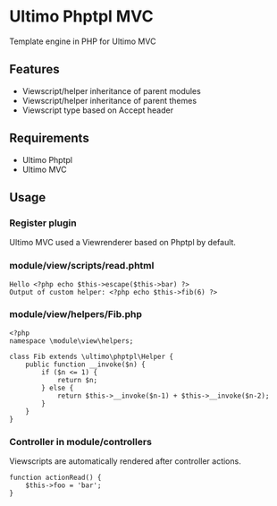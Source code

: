# Ultimo Phptpl MVC
Template engine in PHP for Ultimo MVC

## Features
* Viewscript/helper inheritance of parent modules
* Viewscript/helper inheritance of parent themes
* Viewscript type based on Accept header

## Requirements
* Ultimo Phptpl
* Ultimo MVC

## Usage

### Register plugin
Ultimo MVC used a Viewrenderer based on Phptpl by default.

### module/view/scripts/read.phtml
	Hello <?php echo $this->escape($this->bar) ?>
	Output of custom helper: <?php echo $this->fib(6) ?>

### module/view/helpers/Fib.php
	<?php
	namespace \module\view\helpers;
	
	class Fib extends \ultimo\phptpl\Helper {
		public function __invoke($n) {
			if ($n <= 1) {
				return $n;
			} else {
				return $this->__invoke($n-1) + $this->__invoke($n-2);
			}
		}
	}

### Controller in module/controllers
Viewscripts are automatically rendered after controller actions.

	function actionRead() {
		$this->foo = 'bar';	
	}